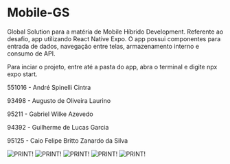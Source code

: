 # Mobile-GS
Global Solution para a matéria de Mobile Híbrido Development. 
Referente ao desafio, app utilizando React Native Expo. O app possui componentes para entrada de dados, 
navegação entre telas, armazenamento interno e consumo de API.

Para inciar o projeto, entre até a pasta do app, abra o terminal e digite npx expo start.

551016 - André Spinelli Cintra

93498 - Augusto de Oliveira Laurino

95211 - Gabriel Wilke Azevedo

94392 - Guilherme de Lucas Garcia

95125 - Caio Felipe Britto Zanardo da Silva

![PRINT!](imgPrints/tela01.png)
![PRINT!](imgPrints/tela02.png)
![PRINT!](imgPrints/tela03.png)
![PRINT!](imgPrints/tela04.png)
![PRINT!](imgPrints/tela05.png)

